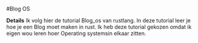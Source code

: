 #Blog OS 

**Details**
Ik volg hier de tutorial Blog_os  van rustlang.
In deze tutorial leer je hoe je een Blog moet maken in rust.
Ik heb deze tutorial gekozen omdat ik eigen wou leren hoer Operating systemsin elkaar zitten. 

